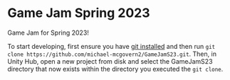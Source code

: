 # Game Jam Spring 2023
Game Jam for Spring 2023!

To start developing, first ensure you have [git installed](https://git-scm.com/downloads) and then run `git clone https://github.com/michael-mcgovern2/GameJamS23.git`. Then, in Unity Hub, open a new project from disk and select the GameJamS23 directory that now exists within the directory you executed the `git clone`.
